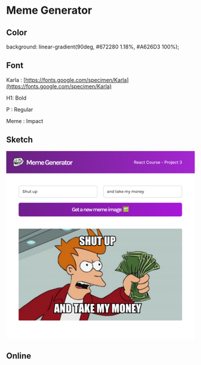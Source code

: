 # Meme Generator

## Color

background: linear-gradient(90deg, #672280 1.18%, #A626D3 100%);


## Font

Karla : [https://fonts.google.com/specimen/Karla](https://fonts.google.com/specimen/Karla)

H1: Bold

P : Regular

Meme : Impact

## Sketch

![sketch.png](./public/images/sketch.png)

## Online

